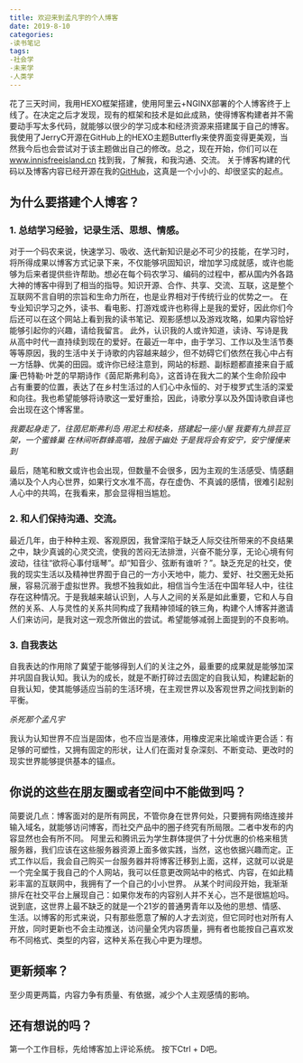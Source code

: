 ```yaml
---
title: 欢迎来到孟凡宇的个人博客
date: 2019-8-10
categories:
-读书笔记
tags:
-社会学
-未来学
-人类学
---
```

花了三天时间，我用HEXO框架搭建，使用阿里云+NGINX部署的个人博客终于上线了。在决定之后才发现，现有的框架和技术是如此成熟，使得博客构建者并不需要动手写太多代码，就能够以很少的学习成本和经济资源来搭建属于自己的博客。我使用了JerryC开源在GitHub上的HEXO主题Butterfly来使界面变得更美观，当然我今后也会尝试对于该主题做出自己的修改。总之，现在开始，你们可以在 www.innisfreeisland.cn 找到我，了解我，和我沟通、交流。
关于博客构建的代码以及博客内容已经开源在我的[GitHub](https://github.com/IdealLifeTJU/hexo-personal-blog)，这真是一个小小的、却很坚实的起点。

## 为什么要搭建个人博客？

### 1. 总结学习经验，记录生活、思想、情感。
对于一个码农来说，快速学习、吸收、迭代新知识是必不可少的技能，在学习时，将所得成果以博客方式记录下来，不仅能够巩固知识，增加学习成就感，或许也能够为后来者提供些许帮助。想必在每个码农学习、编码的过程中，都从国内外各路大神的博客中得到了相当的指导。知识开源、合作、共享、交流、互联，这是整个互联网不言自明的宗旨和生命力所在，也是业界相对于传统行业的优势之一。
在专业知识学习之外，读书、看电影、打游戏或许也称得上是我的爱好，因此你们今后还可以在这个网站上看到我的读书笔记、观影感想以及游戏攻略，如果内容恰好能够引起你的兴趣，请给我留言。
此外，认识我的人或许知道，读诗、写诗是我从高中时代一直持续到现在的爱好。在最近一年中，由于学习、工作以及生活节奏等等原因，我的生活中关于诗歌的内容越来越少，但不妨碍它们依然在我心中占有一方恬静、优美的田园。或许你已经注意到，网站的标题、副标题都直接来自于威廉·巴特勒·叶芝的早期诗作《茵尼斯弗利岛》，这首诗在我大二的某个生命阶段中占有重要的位置，表达了在乡村生活过的人们心中永恒的、对于梭罗式生活的深爱和向往。我也希望能够将诗歌这一爱好重拾，因此，诗歌分享以及外国诗歌自译也会出现在这个博客里。

*我要起身走了，往茵尼斯弗利岛*
*用泥土和枝条，搭建起一座小屋*
*我要有九排芸豆架，一个蜜蜂巢*
*在林间听群蜂高唱，独居于幽处*
*于是我将会有安宁，安宁慢慢来到*

最后，随笔和散文或许也会出现，但数量不会很多，因为主观的生活感受、情感翻涌以及个人内心世界，如果行文水准不高，存在虚伪、不真诚的感情，很难引起别人心中的共鸣，在我看来，那会显得相当尴尬。

### 2. 和人们保持沟通、交流。
最近几年，由于种种主观、客观原因，我曾深陷于缺乏人际交往所带来的不良结果之中，缺少真诚的心灵交流，使我的苦闷无法排泄，兴奋不能分享，无论心境有何波动，往往“欲将心事付瑶琴”。却“知音少、弦断有谁听？”。缺乏充足的社交，使我的现实生活以及精神世界囿于自己的一方小天地中，能力、爱好、社交圈无处拓展，容易沉溺于虚拟世界。我想不独我如此，相信当今生活在中国年轻人中，往往存在这种情况。于是我越来越认识到，人与人之间的关系是如此重要，它和人与自然的关系、人与灵性的关系共同构成了我精神领域的铁三角，构建个人博客并邀请人们来访问，是我对这一观念所做出的尝试。希望能够减弱上面提到的不良影响。

### 3. 自我表达
自我表达的作用除了冀望于能够得到人们的关注之外，最重要的成果就是能够加深并巩固自我认知。我认为的成长，就是不断打碎过去固定的自我认知，构建起新的自我认知，使其能够适应当前的生活环境，在主观世界以及客观世界之间找到新的平衡。

*杀死那个孟凡宇*

我认为认知世界不应当是固体，也不应当是液体，用橡皮泥来比喻或许更合适：有足够的可塑性，又拥有固定的形状，让人们在面对复杂深刻、不断变动、更改时的现实世界能够提供基本的锚点。

## 你说的这些在朋友圈或者空间中不能做到吗？
简要说几点：博客面对的是所有网民，不管你身在世界何处，只要拥有网络连接并输入域名，就能够访问博客，而社交产品中的圈子终究有所局限。二者中发布的内容显然也会有所不同。
阿里云和腾讯云为学生群体提供了十分优惠的价格来租赁服务器，我们应该在这些服务器资源上面多做实践，当然，这也依据兴趣而定。正式工作以后，我会自己购买一台服务器并将博客迁移到上面，这样，这就可以说是一个完全属于我自己的个人网站，我可以任意更改网站中的格式、内容，在如此精彩丰富的互联网中，我拥有了一个自己的小小世界。
从某个时间段开始，我渐渐排斥在社交平台上展现自己：如果你发布的内容别人并不关心，岂不是很尴尬吗。说到底，这世界上最不缺乏的就是一个21岁的普通男青年以及他的思想、情感、生活。以博客的形式来说，只有那些愿意了解的人才去浏览，但它同时也对所有人开放，同时更新也不会主动推送，访问量全凭内容质量，拥有者也能按自己喜欢发布不同格式、类型的内容，这种关系在我心中更为理想。

## 更新频率？
至少周更两篇，内容力争有质量、有依据，减少个人主观感情的影响。

## 还有想说的吗？
第一个工作目标，先给博客加上评论系统。
按下Ctrl + D吧。
